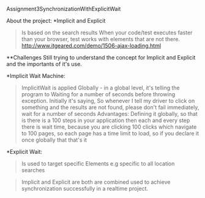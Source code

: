Assignment3SynchronizationWithExplicitWait

About the project:
*Implicit and Explicit
>Is based on the search results
>When your code/test executes faster than your browser, test works with elements that are not there.
http://www.itgeared.com/demo/1506-ajax-loading.html

**Challenges
Still trying to understand the concept for Implicit and Explicit and the importants of it's use.

*Implicit Wait Machine:
> ImplicitWait is applied Globally - in a global level, it's telling the program to Waiting for a number of seconds before throwing exception.
Initially it's saying, So whenever I tell my driver to click on something and the results are not found, please don't fail immediately,
wait for a number of seconds
Advantages: Defining it globally, so that is there is a 100 steps in your application then each and every step there is wait time, because you are
clicking 100 clicks which navigate to 100 pages, so each page has a time limit to load, so if you declare it once globally that that's it

*Explicit Wait:
>Is used to target specific Elements e.g specific to all location searches

>Implicit and Explicit are both are combined used to achieve synchronization successfully in a realtime project.